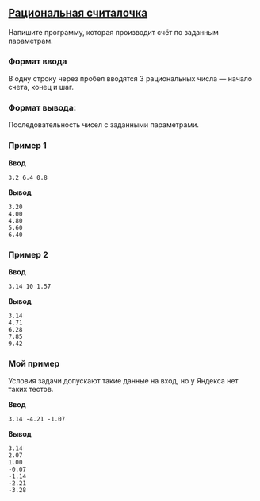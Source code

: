 ## [Рациональная считалочка](../../../solutions/3.4/34_c.py)

Напишите программу, которая производит счёт по заданным параметрам.

### Формат ввода

В одну строку через пробел вводятся 3 рациональных числа — начало счета, конец и шаг.

### Формат вывода:

Последовательность чисел с заданными параметрами.

### Пример 1

__Ввод__
```plaintext
3.2 6.4 0.8
```

__Вывод__
```plaintext
3.20
4.00
4.80
5.60
6.40
```

### Пример 2

__Ввод__
```plaintext
3.14 10 1.57
```

__Вывод__
```plaintext
3.14
4.71
6.28
7.85
9.42
```

### Мой пример

Условия задачи допускают такие данные на вход, но у Яндекса нет таких тестов.

__Ввод__
```plaintext
3.14 -4.21 -1.07
```

__Вывод__
```plaintext
3.14
2.07
1.00
-0.07
-1.14
-2.21
-3.28
```